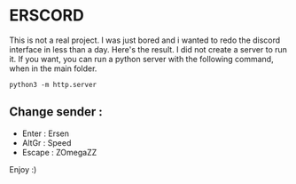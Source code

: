 # ERSCORD

This is not a real project. I was just bored and i wanted to redo the discord interface in less than a day. Here's the result.
I did not create a server to run it. If you want, you can run a python server with the following command, when in the main folder.

```python3 -m http.server```

## Change sender :

- Enter : Ersen
- AltGr : Speed
- Escape : ZOmegaZZ

Enjoy :)
